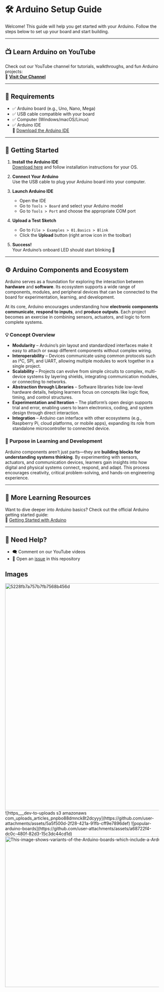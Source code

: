 # 🛠️ Arduino Setup Guide

Welcome! This guide will help you get started with your Arduino. Follow the steps below to set up your board and start building.

---

## 📺 Learn Arduino on YouTube  
Check out our YouTube channel for tutorials, walkthroughs, and fun Arduino projects:  
🔗 [**Visit Our Channel**](https://www.youtube.com/channel/UCOv_iZCx4CW5Y9S8YzXDdgg)

---

## 🧰 Requirements

- ✅ Arduino board (e.g., Uno, Nano, Mega)
- ✅ USB cable compatible with your board
- ✅ Computer (Windows/macOS/Linux)
- ✅ Arduino IDE  
  🔗 [Download the Arduino IDE](https://www.arduino.cc/en/software)

---

## 🚀 Getting Started

1. **Install the Arduino IDE**  
   [Download here](https://www.arduino.cc/en/software) and follow installation instructions for your OS.

2. **Connect Your Arduino**  
   Use the USB cable to plug your Arduino board into your computer.

3. **Launch Arduino IDE**  
   - Open the IDE  
   - Go to `Tools > Board` and select your Arduino model  
   - Go to `Tools > Port` and choose the appropriate COM port  

4. **Upload a Test Sketch**  
   - Go to `File > Examples > 01.Basics > Blink`  
   - Click the **Upload** button (right arrow icon in the toolbar)  

5. **Success!**  
   Your Arduino’s onboard LED should start blinking 🎉  

---

## ⚙️ Arduino Components and Ecosystem

Arduino serves as a foundation for exploring the interaction between **hardware** and **software**. Its ecosystem supports a wide range of components, modules, and peripheral devices that can be connected to the board for experimentation, learning, and development.

At its core, Arduino encourages understanding how **electronic components communicate**, **respond to inputs**, and **produce outputs**. Each project becomes an exercise in combining sensors, actuators, and logic to form complete systems.

### 💡 Concept Overview

- **Modularity** – Arduino’s pin layout and standardized interfaces make it easy to attach or swap different components without complex wiring.  
- **Interoperability** – Devices communicate using common protocols such as I²C, SPI, and UART, allowing multiple modules to work together in a single project.  
- **Scalability** – Projects can evolve from simple circuits to complex, multi-device systems by layering shields, integrating communication modules, or connecting to networks.  
- **Abstraction through Libraries** – Software libraries hide low-level hardware details, helping learners focus on concepts like logic flow, timing, and control structures.  
- **Experimentation and Iteration** – The platform’s open design supports trial and error, enabling users to learn electronics, coding, and system design through direct interaction.  
- **Integration** – Arduino can interface with other ecosystems (e.g., Raspberry Pi, cloud platforms, or mobile apps), expanding its role from standalone microcontroller to connected device.  

### 🧠 Purpose in Learning and Development

Arduino components aren’t just parts—they are **building blocks for understanding systems thinking**. By experimenting with sensors, actuators, and communication devices, learners gain insights into how digital and physical systems connect, respond, and adapt. This process encourages creativity, critical problem-solving, and hands-on engineering experience.

---

## 📘 More Learning Resources

Want to dive deeper into Arduino basics? Check out the official Arduino getting started guide:  
🔗 [Getting Started with Arduino](https://docs.arduino.cc/learn/starting-guide/getting-started-arduino/)

---

## 💬 Need Help?

- 🗨️ Comment on our YouTube videos  
- 🐞 Open an [issue](https://github.com/) in this repository

## Images

<img width="1000" height="744" alt="5228fb7a757b7fb7568b456d" src="https://github.com/user-attachments/assets/adb6cf13-baca-40c0-8029-b85aeff2d4da" />
![https___dev-to-uploads s3 amazonaws com_uploads_articles_pnpbo88dmnck8t2dcyyy](https://github.com/user-attachments/assets/5a5f500d-2f28-421a-91fb-cff9e7896def)
![popular-arduino-boards](https://github.com/user-attachments/assets/a68722f4-dc0c-480f-82d3-15c3dc44cd1d)
<img width="850" height="494" alt="This-image-shows-variants-of-the-Arduino-boards-which-include-a-Arduino-Uno-b-Arduino" src="https://github.com/user-attachments/assets/fa7a1da5-e3ab-4aa2-aeb5-f733eaca5517" />
